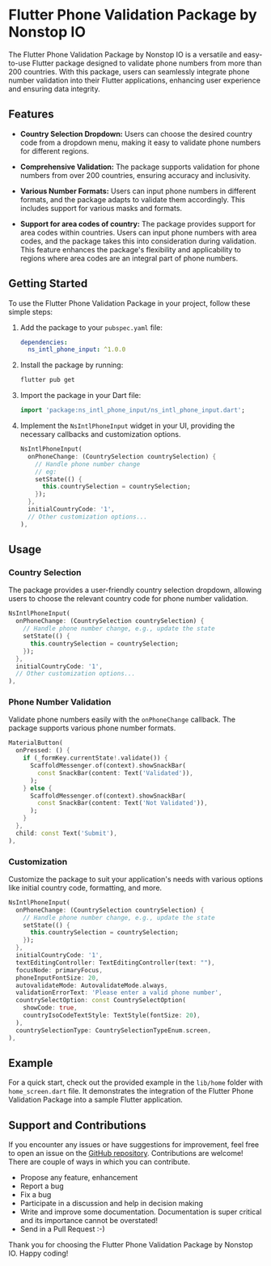 <!--
This README describes the package. If you publish this package to pub.dev,
this README's contents appear on the landing page for your package.

For information about how to write a good package README, see the guide for
[writing package pages](https://dart.dev/guides/libraries/writing-package-pages).

For general information about developing packages, see the Dart guide for
[creating packages](https://dart.dev/guides/libraries/create-library-packages)
and the Flutter guide for
[developing packages and plugins](https://flutter.dev/developing-packages).
-->

# Flutter Phone Validation Package by Nonstop IO

The Flutter Phone Validation Package by Nonstop IO is a versatile and easy-to-use Flutter package designed to validate phone numbers from more than 200 countries. With this package, users can seamlessly integrate phone number validation into their Flutter applications, enhancing user experience and ensuring data integrity.


## Features

- **Country Selection Dropdown:** Users can choose the desired country code from a dropdown menu, making it easy to validate phone numbers for different regions.

- **Comprehensive Validation:** The package supports validation for phone numbers from over 200 countries, ensuring accuracy and inclusivity.

- **Various Number Formats:** Users can input phone numbers in different formats, and the package adapts to validate them accordingly. This includes support for various masks and formats.
- **Support for area codes of country:** The package provides support for area codes within countries. Users can input phone numbers with area codes, and the package takes this into consideration during validation. This feature enhances the package's flexibility and applicability to regions where area codes are an integral part of phone numbers.

## Getting Started

To use the Flutter Phone Validation Package in your project, follow these simple steps:

1. Add the package to your `pubspec.yaml` file:

   ```yaml
   dependencies:
     ns_intl_phone_input: ^1.0.0
   ```

2. Install the package by running:

   ```bash
   flutter pub get
   ```

3. Import the package in your Dart file:

   ```dart
   import 'package:ns_intl_phone_input/ns_intl_phone_input.dart';
   ```

4. Implement the `NsIntlPhoneInput` widget in your UI, providing the necessary callbacks and customization options.

   ```dart
   NsIntlPhoneInput(
     onPhoneChange: (CountrySelection countrySelection) {
       // Handle phone number change
       // eg:
       setState(() {
         this.countrySelection = countrySelection;
       });
     },
     initialCountryCode: '1',
     // Other customization options...
   ),
   ```

## Usage

### Country Selection

The package provides a user-friendly country selection dropdown, allowing users to choose the relevant country code for phone number validation.

```dart
NsIntlPhoneInput(
  onPhoneChange: (CountrySelection countrySelection) {
    // Handle phone number change, e.g., update the state
    setState(() {
      this.countrySelection = countrySelection;
    });
  },
  initialCountryCode: '1',
  // Other customization options...
),

```

### Phone Number Validation

Validate phone numbers easily with the `onPhoneChange` callback. The package supports various phone number formats.

```dart
MaterialButton(
  onPressed: () {
    if (_formKey.currentState!.validate()) {
      ScaffoldMessenger.of(context).showSnackBar(
        const SnackBar(content: Text('Validated')),
      );
    } else {
      ScaffoldMessenger.of(context).showSnackBar(
        const SnackBar(content: Text('Not Validated')),
      );
    }
  },
  child: const Text('Submit'),
),
```

### Customization

Customize the package to suit your application's needs with various options like initial country code, formatting, and more.

```dart
NsIntlPhoneInput(
  onPhoneChange: (CountrySelection countrySelection) {
    // Handle phone number change, e.g., update the state
    setState(() {
      this.countrySelection = countrySelection;
    });
  },
  initialCountryCode: '1',
  textEditingController: TextEditingController(text: ""),
  focusNode: primaryFocus,
  phoneInputFontSize: 20,
  autovalidateMode: AutovalidateMode.always,
  validationErrorText: 'Please enter a valid phone number',
  countrySelectOption: const CountrySelectOption(
    showCode: true,
    countryIsoCodeTextStyle: TextStyle(fontSize: 20),
  ),
  countrySelectionType: CountrySelectionTypeEnum.screen,
),
```

## Example

For a quick start, check out the provided example in the `lib/home` folder with `home_screen.dart` file. It demonstrates the integration of the Flutter Phone Validation Package into a sample Flutter application.

## Support and Contributions

If you encounter any issues or have suggestions for improvement, feel free to open an issue on the [GitHub repository](https://link-to-github-repo). Contributions are welcome!
There are couple of ways in which you can contribute.

- Propose any feature, enhancement
- Report a bug
- Fix a bug
- Participate in a discussion and help in decision making
- Write and improve some documentation. Documentation is super critical and its importance cannot be overstated!
- Send in a Pull Request :-)

Thank you for choosing the Flutter Phone Validation Package by Nonstop IO. Happy coding!
